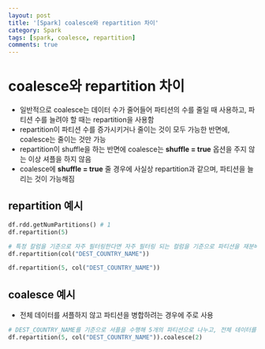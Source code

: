 ```yaml
---
layout: post
title: '[Spark] coalesce와 repartition 차이'
category: Spark
tags: [spark, coalesce, repartition]
comments: true
---
```


# coalesce와 repartition 차이
- 일반적으로 coalesce는 데이터 수가 줄어들어 파티션의 수를 줄일 때 사용하고, 파티션 수를 늘려야 할 때는 repartition을 사용함
- repartition이 파티션 수를 증가시키거나 줄이는 것이 모두 가능한 반면에, coalesce는 줄이는 것만 가능
- repartition이 shuffle을 하는 반면에 coalesce는 **shuffle = true** 옵션을 주지 않는 이상 셔플을 하지 않음
- coalesce에 **shuffle = true** 줄 경우에 사실상 repartition과 같으며, 파티션을 늘리는 것이 가능해짐

## repartition 예시

```python
df.rdd.getNumPartitions() # 1
df.repartition(5)

# 특정 칼럼을 기준으로 자주 필터링한다면 자주 필터링 되는 컬럼을 기준으로 파티션을 재분배
df.repartition(col("DEST_COUNTRY_NAME"))

df.repartition(5, col("DEST_COUNTRY_NAME"))
```

## coalesce 예시
- 전체 데이터를 셔플하지 않고 파티션을 병합하려는 경우에 주로 사용

```python
# DEST_COUNTRY_NAME를 기준으로 셔플을 수행해 5개의 파티션으로 나누고, 전체 데이터를 셔플없이 병합
df.repartition(5, col("DEST_COUNTRY_NAME")).coalesce(2)
```
